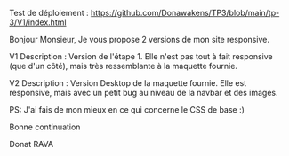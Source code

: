 Test de déploiement : https://github.com/Donawakens/TP3/blob/main/tp-3/V1/index.html

Bonjour Monsieur, Je vous propose 2 versions de mon site responsive.

  V1
    Description : Version de l'étape 1. Elle n'est pas tout à fait responsive (que d'un côté), mais très ressemblante à la maquette fournie.

  V2
    Description : Version Desktop de la maquette fournie. Elle est responsive, mais avec un petit bug au niveau de la navbar et des images.

PS: J'ai fais de mon mieux en ce qui concerne le CSS de base :)

Bonne continuation

Donat RAVA
